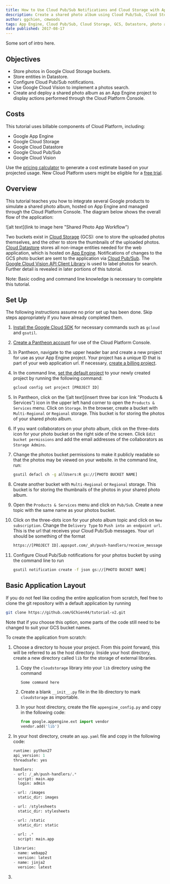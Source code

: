 ```yaml
---
title: How to Use Cloud Pub/Sub Notifications and Cloud Storage with App Engine
description: Create a shared photo album using Cloud Pub/Sub, Cloud Storage, Datastore, and App Engine.
author: ggchien, cmwoods
tags: App Engine, Cloud Pub/Sub, Cloud Storage, GCS, Datastore, photo album
date published: 2017-08-17
---
```

Some sort of intro here.

## Objectives

* Store photos in Google Cloud Storage buckets.
* Store entities in Datastore.
* Configure Cloud Pub/Sub notifications.
* Use Google Cloud Vision to implement a photos search.
* Create and deploy a shared photo album as an App Engine project to display actions performed through the Cloud Platform Console.

## Costs

This tutorial uses billable components of Cloud Platform, including:

* Google App Engine
* Google Cloud Storage
* Google Cloud Datastore
* Google Cloud Pub/Sub
* Google Cloud Vision

Use the [pricing calculator](https://cloud.google.com/products/calculator/#id=411d8ca1-210f-4f2c-babd-34c6af2b5538) to generate a cost estimate based on your projected usage. New Cloud Platform users might be eligible for a [free trial](https://cloud.google.com/free-trial).

## Overview

This tutorial teaches you how to integrate several Google products to simulate a shared photo album, hosted on App Engine and managed through the Cloud Platform Console. The diagram below shows the overall flow of the application:

![alt text](link to image here "Shared Photo App Workflow")

Two buckets exist in [Cloud Storage](https://cloud.google.com/storage/) (GCS): one to store the uploaded photos themselves, and the other to store the thumbnails of the uploaded photos. [Cloud Datastore](https://cloud.google.com/datastore/) stores all non-image entities needed for the web application, which is hosted on [App Engine](https://cloud.google.com/appengine/). Notifications of changes to the GCS photo bucket are sent to the application via [Cloud Pub/Sub](https://cloud.google.com/pubsub/). The [Google Cloud Vision API Client Library](https://developers.google.com/api-client-library/python/apis/vision/v1) is used to label photos for search. Further detail is revealed in later portions of this tutorial.

Note: Basic coding and command line knowledge is necessary to complete this tutorial.

## Set Up

The following instructions assume no prior set up has been done. Skip steps appropriately if you have already completed them.
1. [Install the Google Cloud SDK](https://cloud.google.com/sdk/downloads) for necessary commands such as `gcloud` and `gsutil`.
2. [Create a Pantheon account](https://console.cloud.google.com/) for use of the Cloud Platform Console.
3. In Pantheon, navigate to the upper header bar and create a new project for use as your App Engine project. Your project has a unique ID that is part of your web application url. If necessary, [create a billing project](https://support.google.com/cloud/answer/6288653?hl=en).
4. In the command line, [set the default project](https://cloud.google.com/sdk/docs/managing-configurations) to your newly created project by running the following command:

    ```sh
    gcloud config set project [PROJECT ID]
    ```
    
5. In Pantheon, click on the ![alt text](insert three bar icon link "Products & Services") icon in the upper left hand corner to open the `Products & Services` menu. Click on `Storage`. In the browser, create a bucket with `Multi-Regional` or `Regional` storage. This bucket is for storing the photos of your shared photo album.
6. If you want collaborators on your photo album, click on the three-dots icon for your photo bucket on the right side of the screen. Click `Edit bucket permissions` and add the email addresses of the collaborators as `Storage Admins`.
7. Change the photos bucket permissions to make it publicly readable so that the photos may be viewed on your website. in the command line, run:

    ```sh
    gsutil defacl ch -g allUsers:R gs://[PHOTO BUCKET NAME]
    ```
    
8. Create another bucket with `Multi-Regional` or `Regional` storage. This bucket is for storing the thumbnails of the photos in your shared photo album.
9. Open the `Products & Services` menu and click on `Pub/Sub`. Create a new topic with the same name as your photos bucket.
10. Click on the three-dots icon for your photo album topic and click on `New subscription`. Change the `Delivery Type` to `Push into an endpoint url`. This is the url that receives your Cloud Pub/Sub messages. Your url should be something of the format

    ```sh
    https://[PROJECT ID].appspot.com/_ah/push-handlers/receive_message
    ```

11. Configure Cloud Pub/Sub notifications for your photos bucket by using the command line to run

    ```sh
    gsutil notification create -f json gs://[PHOTO BUCKET NAME]
    ```

## Basic Application Layout

If you do not feel like coding the entire application from scratch, feel free to clone the git repository with a default application by running

  ```sh
  git clone https://github.com/GChien44/tutorial-v2.git
  ```

Note that if you choose this option, some parts of the code still need to be changed to suit your GCS bucket names.

To create the application from scratch:
1. Choose a directory to house your project. From this point forward, this will be referred to as the host directory. Inside your host directory, create a new directory called `lib` for the storage of external libraries.
    1. Copy the `cloudstorage` library into your `lib` directory using the command
    
        ```sh
        Some command here
        ```
      
    2. Create a blank `__init__.py` file in the lib directory to mark `cloudstorage` as importable.
    3. In your host directory, create the file `appengine_config.py` and copy in the following code:
    
        ```py
        from google.appengine.ext import vendor
        vendor.add('lib')
        ```
      
2. In your host directory, create an `app.yaml` file and copy in the following code:

    ```py
    runtime: python27
    api_version: 1
    threadsafe: yes

    handlers:
    - url: /_ah/push-handlers/.*
      script: main.app
      login: admin

    - url: /images
      static_dir: images

    - url: /stylesheets
      static_dir: stylesheets

    - url: /static
      static_dir: static
      
    - url: .*
      script: main.app

    libraries:
    - name: webapp2
      version: latest
    - name: jinja2
      version: latest
    ```
  
3. 
